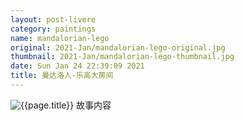 ```yaml
---
layout: post-livere
category: paintings
name: mandalorian-lego
original: 2021-Jan/mandalorian-lego-original.jpg
thumbnail: 2021-Jan/mandalorian-lego-thumbnail.jpg
date: Sun Jan 24 22:39:09 2021
title: 曼达洛人-乐高大房间
---
```


![{{page.title}}](/gallery/{{page.category}}/{{page.original}})
故事内容
